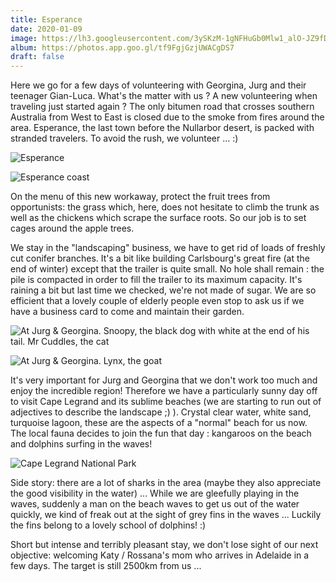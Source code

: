 ```yaml
---
title: Esperance
date: 2020-01-09
image: https://lh3.googleusercontent.com/3ySKzM-1gNFHuGb0Mlw1_alO-JZ9fDZIYvMvf4TEW8PvOFbs-BRZHTB7rg4JDSHEfk0LARX6ekME7F3F0EjlUltG3e7uxlgcs0l_bZ9QwZ-LwIlaAz4yT17ZphHouxtD9fisnARllJI
album: https://photos.app.goo.gl/tf9FgjGzjUWACgDS7
draft: false
---
```


Here we go for a few days of volunteering with Georgina, Jurg and their teenager Gian-Luca. What's the matter with us ? A new volunteering when traveling just started again ? The only bitumen road that crosses southern Australia from West to East is closed due to the smoke from fires around the area. Esperance, the last town before the Nullarbor desert, is packed with stranded travelers. To avoid the rush, we volunteer ... :)

![Esperance](https://lh3.googleusercontent.com/9bjerr6DhtcLBD1LyyaVGivanpN9Pw56JC6Yp1K2n0NJY_AVO2aIIaIOSkFFQNT1ncGnAp58HjlN6t4V7o3XLFADOLbqokMY_8Zi9dda68i_gB1I18GVthueUDFZJ-YvG4707qTpmVI)

![Esperance coast](https://lh3.googleusercontent.com/YXcIa4vwyOF8LOPtjy2pPGRgVyRM4Bd03WmjIm0hEPSXy_FLJZmTh_Q5K_Ly7yvZrSMYXHOqt3tvRAiIXooJzkZfQepKz8aR4VZhoJxvSdka2W3An8q75d3kjeUPogNOAWCH84LPBDs)

On the menu of this new workaway, protect the fruit trees from opportunists: the grass which, here, does not hesitate to climb the trunk as well as the chickens which scrape the surface roots. So our job is to set cages around the apple trees.

We stay in the "landscaping" business, we have to get rid of loads of freshly cut conifer branches. It's a bit like building Carlsbourg's great fire (at the end of winter) except that the trailer is quite small. No hole shall remain : the pile is compacted in order to fill the trailer to its maximum capacity. It's raining a bit but last time we checked, we're not made of sugar. We are so efficient that a lovely couple of elderly people even stop to ask us if we have a business card to come and maintain their garden.

![At Jurg & Georgina. Snoopy, the black dog with white at the end of his tail. Mr Cuddles, the cat](https://lh3.googleusercontent.com/joQ267yK5PotdiKIhnCapcAIlGlMNVmtQJBi_GCEW-2mXZ0LEoVFrkRjdInnAgG6XeY93RdI5gamUq7nECboV7Ftf0k_pHYiVrBxYPX_uW4A0gSTU0o3u-d-l2H5shKDG4nghV7pTJ4)

![At Jurg & Georgina. Lynx, the goat](https://lh3.googleusercontent.com/p0pl2QgmI0FEyMpq1SExfYuCoe8rrl-58igBRKTF4S0PD__esQFiV7ErdXECHIoWBcZycrtIvxRPe0SsLyZcNomXczhNFvym_xzZvkAx7ISIWkJ1OgN5_Df58e2TCILvvomzaiW89gg)

It's very important for Jurg and Georgina that we don't work too much and enjoy the incredible region! Therefore we have a particularly sunny day off to visit Cape Legrand and its sublime beaches (we are starting to run out of adjectives to describe the landscape ;) ). Crystal clear water, white sand, turquoise lagoon, these are the aspects of a "normal" beach for us now. The local fauna decides to join the fun that day : kangaroos on the beach and dolphins surfing in the waves!

![Cape Legrand National Park](https://lh3.googleusercontent.com/EjBdDwB-IVzM3c2_BSajTr2-dKBHAij73Hg_bkiQNsNp943PrksueuE4PZkYgI8WKVDCHVYjR4m8U7GlZqX0yynDaEIN1OqZY8izoXmQh8zHCTG349G9Cle6A9gFGnCB8SPf1zH5NY4)

Side story: there are a lot of sharks in the area (maybe they also appreciate the good visibility in the water) ... While we are gleefully playing in the waves, suddenly a man on the beach waves to get us out of the water quickly, we kind of freak out at the sight of grey fins in the waves ... Luckily the fins belong to a lovely school of dolphins! :)

Short but intense and terribly pleasant stay, we don't lose sight of our next objective: welcoming Katy / Rossana's mom who arrives in Adelaide in a few days. The target is still 2500km from us ...


